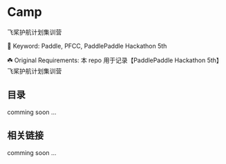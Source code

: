 # Camp
飞桨护航计划集训营

🚀 Keyword: Paddle, PFCC, PaddlePaddle Hackathon 5th

☘️ Original Requirements: 本 repo 用于记录【PaddlePaddle Hackathon 5th】飞桨护航计划集训营

## 目录

comming soon ...


## 相关链接

comming soon ...
